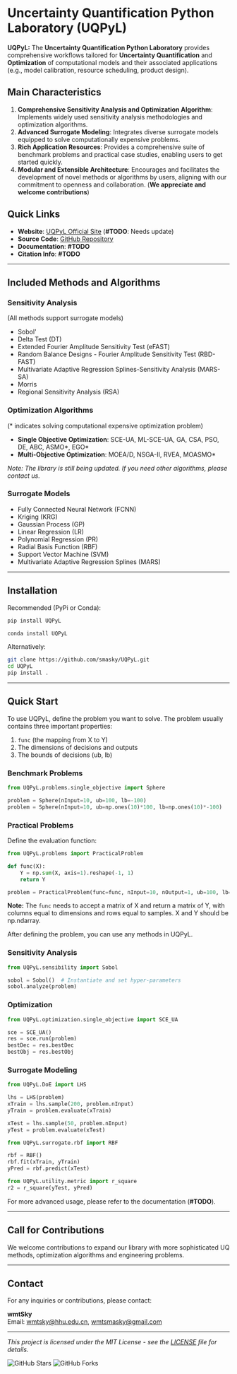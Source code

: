 
# Uncertainty Quantification Python Laboratory (UQPyL)

**UQPyL:** The **Uncertainty Quantification Python Laboratory** provides comprehensive workflows tailored for **Uncertainty Quantification** and **Optimization** of computational models and their associated applications (e.g., model calibration, resource scheduling, product design). 

## Main Characteristics

1. **Comprehensive Sensitivity Analysis and Optimization Algorithm**: Implements widely used sensitivity analysis methodologies and optimization algorithms.
2. **Advanced Surrogate Modeling**: Integrates diverse surrogate models equipped to solve computationally expensive problems.
3. **Rich Application Resources**: Provides a comprehensive suite of benchmark problems and practical case studies, enabling users to get started quickly.
4. **Modular and Extensible Architecture**: Encourages and facilitates the development of novel methods or algorithms by users, aligning with our commitment to openness and collaboration. (**We appreciate and welcome contributions**)

## Quick Links

- **Website**: [UQPyL Official Site](http://www.uq-pyl.com) (**#TODO**: Needs update)
- **Source Code**: [GitHub Repository](https://github.com/smasky/UQPyL/)
- **Documentation**: **#TODO**
- **Citation Info**: **#TODO**

---

## Included Methods and Algorithms

### Sensitivity Analysis

(All methods support surrogate models)
- Sobol'
- Delta Test (DT)
- Extended Fourier Amplitude Sensitivity Test (eFAST)
- Random Balance Designs - Fourier Amplitude Sensitivity Test (RBD-FAST)
- Multivariate Adaptive Regression Splines-Sensitivity Analysis (MARS-SA)
- Morris
- Regional Sensitivity Analysis (RSA)

### Optimization Algorithms

(* indicates solving computational expensive optimization problem)
- **Single Objective Optimization**: SCE-UA, ML-SCE-UA, GA, CSA, PSO, DE, ABC, ASMO*, EGO*
- **Multi-Objective Optimization**: MOEA/D, NSGA-II, RVEA, MOASMO*

*Note: The library is still being updated. If you need other algorithms, please contact us.*

### Surrogate Models

- Fully Connected Neural Network (FCNN)
- Kriging (KRG)
- Gaussian Process (GP)
- Linear Regression (LR)
- Polynomial Regression (PR)
- Radial Basis Function (RBF)
- Support Vector Machine (SVM)
- Multivariate Adaptive Regression Splines (MARS)

---

## Installation

Recommended (PyPi or Conda):

```bash
pip install UQPyL
```

```bash
conda install UQPyL
```

Alternatively:

```bash
git clone https://github.com/smasky/UQPyL.git 
cd UQPyL
pip install .
```

---

## Quick Start

To use UQPyL, define the problem you want to solve. The problem usually contains three important properties:
1. `func` (the mapping from X to Y)
2. The dimensions of decisions and outputs
3. The bounds of decisions (ub, lb)

### Benchmark Problems

```python
from UQPyL.problems.single_objective import Sphere

problem = Sphere(nInput=10, ub=100, lb=-100)
problem = Sphere(nInput=10, ub=np.ones(10)*100, lb=np.ones(10)*-100)
```

### Practical Problems

Define the evaluation function:

```python
from UQPyL.problems import PracticalProblem

def func(X):
    Y = np.sum(X, axis=1).reshape(-1, 1)
    return Y

problem = PracticalProblem(func=func, nInput=10, nOutput=1, ub=100, lb=-100, name="Sphere")
```

**Note:** The `func` needs to accept a matrix of X and return a matrix of Y, with columns equal to dimensions and rows equal to samples. X and Y should be np.ndarray.

After defining the problem, you can use any methods in UQPyL.

### Sensitivity Analysis

```python
from UQPyL.sensibility import Sobol

sobol = Sobol()  # Instantiate and set hyper-parameters
sobol.analyze(problem)
```

### Optimization

```python
from UQPyL.optimization.single_objective import SCE_UA

sce = SCE_UA()
res = sce.run(problem)
bestDec = res.bestDec
bestObj = res.bestObj
```

### Surrogate Modeling

```python
from UQPyL.DoE import LHS

lhs = LHS(problem)
xTrain = lhs.sample(200, problem.nInput)
yTrain = problem.evaluate(xTrain)

xTest = lhs.sample(50, problem.nInput)
yTest = problem.evaluate(xTest)

from UQPyL.surrogate.rbf import RBF

rbf = RBF()
rbf.fit(xTrain, yTrain)
yPred = rbf.predict(xTest)

from UQPyL.utility.metric import r_square
r2 = r_square(yTest, yPred)
```

For more advanced usage, please refer to the documentation (**#TODO**).

---

## Call for Contributions

We welcome contributions to expand our library with more sophisticated UQ methods, optimization algorithms and engineering problems.

---

## Contact

For any inquiries or contributions, please contact:

**wmtSky**  
Email: [wmtsky@hhu.edu.cn](mailto:wmtsky@hhu.edu.cn), [wmtsmasky@gmail.com](mailto:wmtsmasky@gmail.com)

---

*This project is licensed under the MIT License - see the [LICENSE](https://github.com/smasky/UQPyL/LICENSE) file for details.*

![GitHub Stars](https://img.shields.io/github/stars/smasky/UQPyL?style=social)
![GitHub Forks](https://img.shields.io/github/forks/smasky/UQPyL?style=social)



